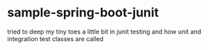 # sample-spring-boot-junit
tried to deep my tiny toes a little bit in junit testing and how unit and integration test classes are called
